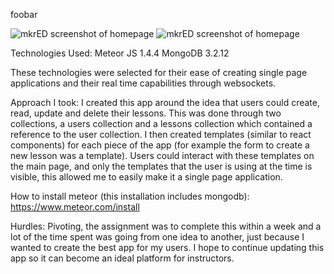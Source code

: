 foobar
  
  ![mkrED screenshot of homepage](https://image.ibb.co/c70xNa/Screen_Shot_2017_05_19_at_9_58_18_AM.png "mkrED screenshot")		  ![mkrED screenshot of homepage](https://image.ibb.co/c70xNa/Screen_Shot_2017_05_19_at_9_58_18_AM.png "mkrED screenshot")
 
 
 Technologies Used:
 Meteor JS 1.4.4
 MongoDB 3.2.12
 
 
 These technologies were selected for their ease of creating single page applications and their real time capabilities through websockets.
 
 Approach I took:
   I created this app around the idea that users could create, read, update and delete their lessons. This was done through two collections, a users collection and a lessons collection which contained a reference to the user collection. I then created templates (similar to react components) for each piece of the app (for example the form to create a new lesson was a template). Users could interact with these templates on the main page, and only the templates that the user is using at the time is visible, this allowed me to easily make it a single page application. 
 
 How to install meteor (this installation includes mongodb):
 https://www.meteor.com/install
 
 Hurdles:
 Pivoting, the assignment was to complete this within a week and a lot of the time spent was going from one idea to another, just because I wanted to create the best app for my users. I hope to continue updating this app so it can become an ideal platform for instructors.